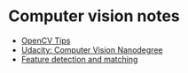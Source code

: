 # Computer vision notes

- [OpenCV Tips](cv/opencv.md)
- [Udacity: Computer Vision Nanodegree](cv/udacity.md)
- [Feature detection and matching](cv/feature.md)

